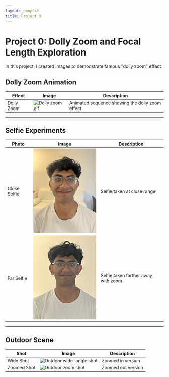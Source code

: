 ```yaml
---
layout: nonpost
title: Project 0
---
```

# Project 0: Dolly Zoom and Focal Length Exploration

In this project, I created images to demonstrate famous "dolly zoom" effect.

## Dolly Zoom Animation

<div class="container">
  <table>
    <thead>
      <tr>
        <th>Effect</th>
        <th>Image</th>
        <th>Description</th>
      </tr>
    </thead>
    <tbody>
      <tr id="dollyzoom">
        <td>Dolly Zoom</td>
        <td>
          <img src="/assets/images/cs180_proj0_dollyzoom.gif" alt="Dolly zoom gif" style="max-width:300px;" />
        </td>
        <td>
          Animated sequence showing the dolly zoom effect
        </td>
      </tr>
    </tbody>
  </table>
</div>

---

## Selfie Experiments

<div class="container">
  <table>
    <thead>
      <tr>
        <th>Photo</th>
        <th>Image</th>
        <th>Description</th>
      </tr>
    </thead>
    <tbody>
      <tr id="selfie-close">
        <td>Close Selfie</td>
        <td>
          <img src="/assets/images/cs180_proj0_selfie_close.jpeg" alt="Selfie taken close up" style="max-width:200px;" />
        </td>
        <td>
          Selfie taken at close range
        </td>
      </tr>
      <tr id="selfie-far">
        <td>Far Selfie</td>
        <td>
          <img src="/assets/images/cs180_proj0_selfie_far.jpeg" alt="Selfie taken farther away" style="max-width:200px;" />
        </td>
        <td>
          Selfie taken farther away with zoom
        </td>
      </tr>
    </tbody>
  </table>
</div>

---

## Outdoor Scene

<div class="container">
  <table>
    <thead>
      <tr>
        <th>Shot</th>
        <th>Image</th>
        <th>Description</th>
      </tr>
    </thead>
    <tbody>
      <tr id="outdoor-0">
        <td>Wide Shot</td>
        <td>
          <img src="/assets/images/cs180_proj0_outdoor_0.jpeg" alt="Outdoor wide-angle shot" style="max-width:300px;" />
        </td>
        <td>
          Zoomed in version
        </td>
      </tr>
      <tr id="outdoor-1">
        <td>Zoomed Shot</td>
        <td>
          <img src="/assets/images/cs180_proj0_outdoor_1.jpeg" alt="Outdoor zoom shot" style="max-width:300px;" />
        </td>
        <td>
          Zoomed out version
        </td>
      </tr>
    </tbody>
  </table>
</div>

